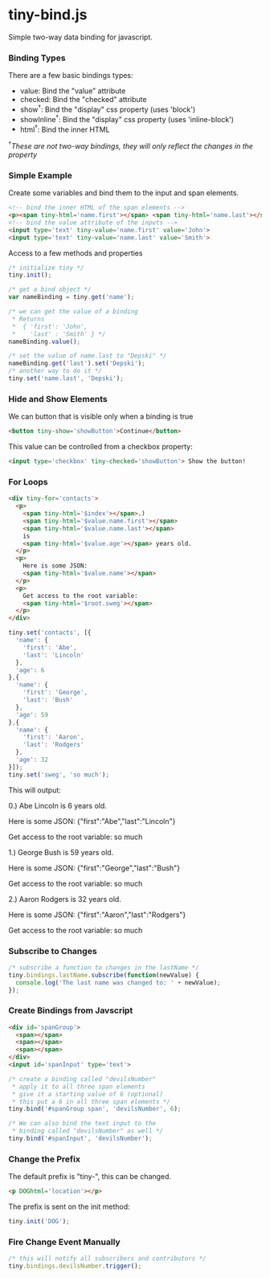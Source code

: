 tiny-bind.js
============
Simple two-way data binding for javascript.
### Binding Types
There are a few basic bindings types:
* value: Bind the "value" attribute
* checked: Bind the "checked" attribute
* show<sup>†</sup>: Bind the "display" css property (uses 'block')
* showInline<sup>†</sup>: Bind the "display" css property (uses 'inline-block')
* html<sup>†</sup>: Bind the inner HTML

<sup>†</sup>*These are not two-way bindings, they will only reflect the changes in the property*

### Simple Example
Create some variables and bind them to the input and span elements.
```html
<!-- bind the inner HTML of the span elements -->
<p><span tiny-html='name.first'></span> <span tiny-html='name.last'></span></p>
<!-- bind the value attribute of the inputs -->
<input type='text' tiny-value='name.first' value='John'>
<input type='text' tiny-value='name.last' value='Smith'>
```
Access to a few methods and properties
```js
/* initialize tiny */
tiny.init();

/* get a bind object */
var nameBinding = tiny.get('name');

/* we can get the value of a binding
 * Returns
 *  { 'first': 'John', 
 *    'last' : 'Smith' } */
nameBinding.value();

/* set the value of name.last to "Depski" */
nameBinding.get('last').set('Depski');
/* another way to do it */
tiny.set('name.last', 'Depski');
```

### Hide and Show Elements
We can button that is visible only when a binding is true
```html
<button tiny-show='showButton'>Continue</button>
```
This value can be controlled from a checkbox property:
```html
<input type='checkbox' tiny-checked='showButton'> Show the button!
```

### For Loops
```html
<div tiny-for='contacts'>
  <p>
    <span tiny-html='$index'></span>.)
    <span tiny-html='$value.name.first'></span>
    <span tiny-html='$value.name.last'></span>
    is
    <span tiny-html='$value.age'></span> years old.
  </p>
  <p>
    Here is some JSON:
    <span tiny-html='$value.name'></span>
  </p>
  <p>
    Get access to the root variable:
    <span tiny-html='$root.sweg'></span>
  </p>
</div>
```
```js
tiny.set('contacts', [{
  'name': {
    'first': 'Abe',
    'last': 'Lincoln'
  },
  'age': 6
},{
  'name': {
    'first': 'George',
    'last': 'Bush'
  },
  'age': 59
},{
  'name': {
    'first': 'Aaron',
    'last': 'Rodgers'
  },
  'age': 32
}]);
tiny.set('sweg', 'so much');
```
This will output:


0.) Abe Lincoln is 6 years old.

Here is some JSON: {"first":"Abe","last":"Lincoln"}

Get access to the root variable: so much

1.) George Bush is 59 years old.

Here is some JSON: {"first":"George","last":"Bush"}

Get access to the root variable: so much

2.) Aaron Rodgers is 32 years old.

Here is some JSON: {"first":"Aaron","last":"Rodgers"}

Get access to the root variable: so much



### Subscribe to Changes
```js
/* subscribe a function to changes in the lastName */
tiny.bindings.lastName.subscribe(function(newValue) {
  console.log('The last name was changed to: ' + newValue);
});
```

### Create Bindings from Javscript
```html
<div id='spanGroup'>
  <span></span>
  <span></span>
  <span></span>
</div>
<input id='spanInput' type='text'>
```
```js
/* create a binding called "devilsNumber"
 * apply it to all three span elements
 * give it a starting value of 6 (optional)
 * this put a 6 in all three span elements */
tiny.bind('#spanGroup span', 'devilsNumber', 6);

/* We can also bind the text input to the
 * binding called "devilsNumber" as well */
tiny.bind('#spanInput', 'devilsNumber');
```
### Change the Prefix
The default prefix is "tiny-", this can be changed.
```html
<p DOGhtml='location'></p>
```
The prefix is sent on the init method:
```js
tiny.init('DOG');
```
### Fire Change Event Manually
```js
/* this will notify all subscribers and contributors */
tiny.bindings.devilsNumber.trigger();
```
